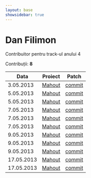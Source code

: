 ```yaml
---
layout: base
showsidebar: true
---
```


# Dan Filimon

Contribuitor pentru track-ul anului 4

Contribuții: **8**

|Data |Proiect | Patch |
|-----|--------|-------|
|3.05.2013|[Mahout][mahout]|[commit](https://github.com/apache/mahout/commit/bc1b16df8f8a82ab2e80282b248d029e49f49a86)|
|5.05.2013|[Mahout][mahout]|[commit](https://github.com/apache/mahout/commit/eb1b627bd641d10e6878ee470d4c526625b08174)|
|5.05.2013|[Mahout][mahout]|[commit](https://github.com/apache/mahout/commit/b060663fb6c675e30304bd8380bd342bf565c501)|
|7.05.2013|[Mahout][mahout]|[commit](https://github.com/apache/mahout/commit/5f859ab6646c2d3f0eb34b6bbd7b9e37064cda76)|
|7.05.2013|[Mahout][mahout]|[commit](https://github.com/apache/mahout/commit/bf82164c28244ca857ff7a9bc2ed93ad2e45c537)|
|7.05.2013|[Mahout][mahout]|[commit](https://github.com/apache/mahout/commit/221b59509527fae2edb02f5857d947a1aad15bd8)|
|9.05.2013|[Mahout][mahout]|[commit](https://github.com/apache/mahout/commit/873e3a05ce24e7e4f976ea679325f58712170130)|
|9.05.2013|[Mahout][mahout]|[commit](https://reviews.apache.org/r/10194/)|
|9.05.2013|[Mahout][mahout]|[commit](https://reviews.apache.org/r/10193/)|
|17.05.2013|[Mahout][mahout]|[commit](https://github.com/apache/mahout/commit/4faa1f79320275b08f6c5cbc50a7620fe473f407)|
|17.05.2013|[Mahout][mahout]|[commit](https://github.com/apache/mahout/commit/cd35caab87f759408957b671bb0cad59ec6c07c6)|

[mahout]: http://mahout.apache.org/ "Mahout"
